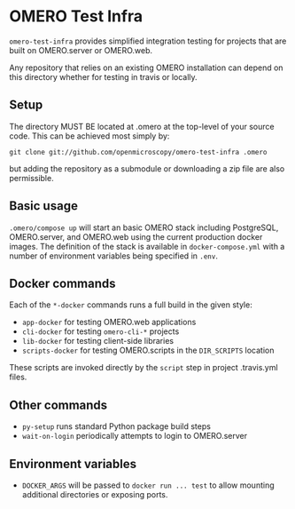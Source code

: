 OMERO Test Infra
================

`omero-test-infra` provides simplified integration testing
for projects that are built on OMERO.server or OMERO.web.

Any repository that relies on an existing OMERO installation
can depend on this directory whether for testing in travis
or locally.

Setup
-----

The directory MUST BE located at .omero at the top-level of
your source code. This can be achieved most simply by:

```
git clone git://github.com/openmicroscopy/omero-test-infra .omero
```

but adding the repository as a submodule or downloading a
zip file are also permissible.

Basic usage
-----------

`.omero/compose up` will start an basic OMERO stack including
PostgreSQL, OMERO.server, and OMERO.web using the current
production docker images. The definition of the stack is available
in `docker-compose.yml` with a number of environment variables
being specified in `.env`.

Docker commands
---------------

Each of the `*-docker` commands runs a full build in the given style:

 * `app-docker` for testing OMERO.web applications
 * `cli-docker` for testing `omero-cli-*` projects
 * `lib-docker` for testing client-side libraries
 * `scripts-docker` for testing OMERO.scripts in the ```DIR_SCRIPTS``` location

These scripts are invoked directly by the `script` step in project .travis.yml
files.

Other commands
--------------

 * `py-setup` runs standard Python package build steps
 * `wait-on-login` periodically attempts to login to OMERO.server

 Environment variables
 ---------------------

 * `DOCKER_ARGS` will be passed to `docker run ... test` to allow
   mounting additional directories or exposing ports.
